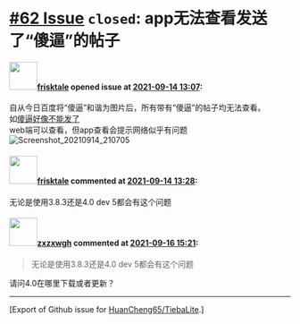 # [\#62 Issue](https://github.com/HuanCheng65/TiebaLite/issues/62) `closed`: app无法查看发送了“傻逼”的帖子

#### <img src="https://avatars.githubusercontent.com/u/21367674?u=e6aeba92a9895e99850c351aaa3db1b085e9bcd8&v=4" width="50">[frisktale](https://github.com/frisktale) opened issue at [2021-09-14 13:07](https://github.com/HuanCheng65/TiebaLite/issues/62):

自从今日百度将“傻逼”和谐为图片后，所有带有“傻逼”的帖子均无法查看。  
如[傻逼好像不能发了](https://tieba.baidu.com/p/7538746907?see_lz=0)  
web端可以查看，但app查看会提示网络似乎有问题  
![Screenshot_20210914_210705](https://user-images.githubusercontent.com/21367674/133263136-86665b23-fed5-4493-b55f-ae7d4b6ae725.jpg)


#### <img src="https://avatars.githubusercontent.com/u/21367674?u=e6aeba92a9895e99850c351aaa3db1b085e9bcd8&v=4" width="50">[frisktale](https://github.com/frisktale) commented at [2021-09-14 13:28](https://github.com/HuanCheng65/TiebaLite/issues/62#issuecomment-919151697):

无论是使用3.8.3还是4.0 dev 5都会有这个问题

#### <img src="https://avatars.githubusercontent.com/u/90854933?u=735d8b887a80bade5796888f362164622753c6d4&v=4" width="50">[zxzxwgh](https://github.com/zxzxwgh) commented at [2021-09-16 15:21](https://github.com/HuanCheng65/TiebaLite/issues/62#issuecomment-920998765):

> 无论是使用3.8.3还是4.0 dev 5都会有这个问题

请问4.0在哪里下载或者更新？


-------------------------------------------------------------------------------



[Export of Github issue for [HuanCheng65/TiebaLite](https://github.com/HuanCheng65/TiebaLite).]
